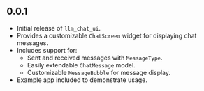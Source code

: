 ## 0.0.1

* Initial release of `llm_chat_ui`.
* Provides a customizable `ChatScreen` widget for displaying chat messages.
* Includes support for:
  - Sent and received messages with `MessageType`.
  - Easily extendable `ChatMessage` model.
  - Customizable `MessageBubble` for message display.
* Example app included to demonstrate usage.
